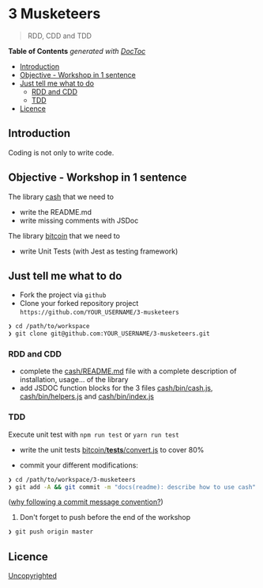 # 3 Musketeers

> RDD, CDD and TDD

<!-- START doctoc generated TOC please keep comment here to allow auto update -->
<!-- DON'T EDIT THIS SECTION, INSTEAD RE-RUN doctoc TO UPDATE -->
**Table of Contents**  *generated with [DocToc](https://github.com/thlorenz/doctoc)*

- [Introduction](#introduction)
- [Objective - Workshop in 1 sentence](#objective---workshop-in-1-sentence)
- [Just tell me what to do](#just-tell-me-what-to-do)
  - [RDD and CDD](#rdd-and-cdd)
  - [TDD](#tdd)
- [Licence](#licence)

<!-- END doctoc generated TOC please keep comment here to allow auto update -->

## Introduction

Coding is not only to write code.

## Objective - Workshop in 1 sentence

The library [cash](./cash) that we need to

* write the README.md
* write missing comments with JSDoc

The library [bitcoin](./bitcoin) that we need to

* write Unit Tests (with Jest as testing framework)


## Just tell me what to do

* Fork the project via `github`
* Clone your forked repository project `https://github.com/YOUR_USERNAME/3-musketeers`

```sh
❯ cd /path/to/workspace
❯ git clone git@github.com:YOUR_USERNAME/3-musketeers.git
```

### RDD and CDD

* complete the [cash/README.md](./cash/README.md) file with a complete description of installation, usage... of the library
* add JSDOC function blocks for the 3 files [cash/bin/cash.js](./cash/bin/cash.js), [cash/bin/helpers.js](./cash/bin/helpers.js) and [cash/bin/index.js](./cash/bin/index.js)

### TDD

Execute unit test with `npm run test` or `yarn run test`

* write the unit tests [bitcoin/__tests__/convert.js](bitcoin/__tests__/convert.js) to cover 80%

* commit your different modifications:

```sh
❯ cd /path/to/workspace/3-musketeers
❯ git add -A && git commit -m "docs(readme): describe how to use cash"
```

([why following a commit message convention?](https://github.com/angular/angular.js/blob/master/DEVELOPERS.md#commits))

1. Don't forget to push before the end of the workshop

```sh
❯ git push origin master
```


## Licence

[Uncopyrighted](http://zenhabits.net/uncopyright/)
